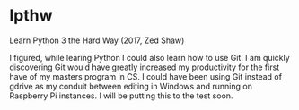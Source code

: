 # lpthw
Learn Python 3 the Hard Way (2017, Zed Shaw)

I figured, while learing Python I could also learn how to use Git.  I am quickly discovering Git would have greatly increased my productivity for the first have of my masters program in CS.  I could have been using Git instead of gdrive as my conduit between editing in Windows and running on Raspberry Pi instances.  I will be putting this to the test soon.